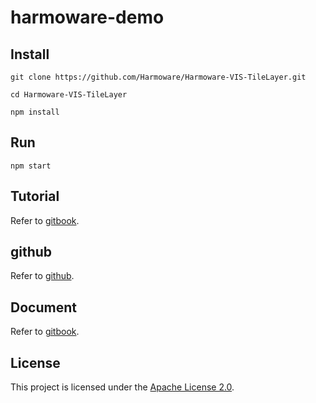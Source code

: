 # harmoware-demo

## Install
```
git clone https://github.com/Harmoware/Harmoware-VIS-TileLayer.git

cd Harmoware-VIS-TileLayer

npm install
```

## Run
```
npm start
```

## Tutorial
Refer to [gitbook](https://harmoware-develop-tutorial.gitbook.io/ "demo Tutorial").

## github
Refer to [github](https://github.com/Harmoware/Harmoware-VIS "Harmoware-VIS github repository").

## Document
Refer to [gitbook](https://harmoware-vis.gitbook.io/ "Harmoware-VIS Document").

## License
This project is licensed under the [Apache License 2.0](https://github.com/Harmoware/Harmoware-VIS-Demo/blob/master/LICENSE).
